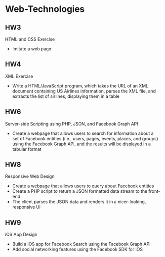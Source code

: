 # Web-Technologies
## HW3
HTML and CSS Exercise
* Imitate a web page
## HW4
XML Exercise
* Write a HTML/JavaScript program, which takes the URL of an XML document containing US Airlines information, parses the XML file, and extracts the list of airlines, displaying them in a table
## HW6
Server-side Scripting using PHP, JSON, and Facebook Graph API
* Create a webpage that allows users to search for information about a set of Facebook entities (i.e., users, pages, events, places, and groups) using the Facebook Graph API, and the results will be displayed in a tabular format
## HW8
Responsive Web Design
* Create a webpage that allows users to query about Facebook entities
* Create a PHP script to return a JSON formatted data stream to the front-end
* The client parses the JSON data and renders it in a nicer-looking, responsive UI
## HW9
iOS App Design
* Build a iOS app for Facebook Search using the Facebook Graph API
* Add social networking features using the Facebook SDK for IOS
